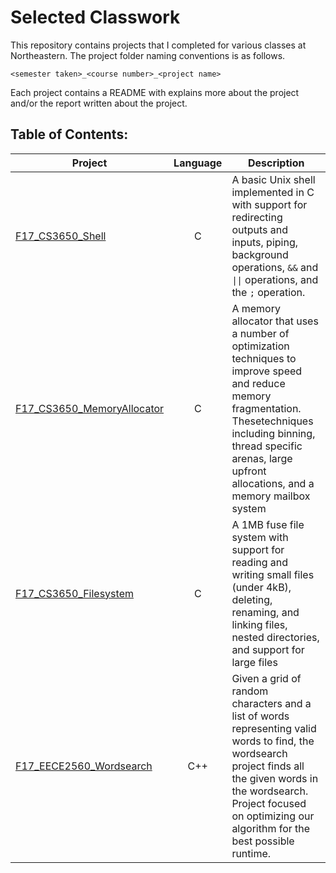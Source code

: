 # Selected Classwork

This repository contains projects that I completed for various classes at
Northeastern. The project folder naming conventions is as follows. 

`<semester taken>_<course number>_<project name>`

Each project contains a README with explains more about the project and/or the 
report written about the project. 

## Table of Contents:
| Project                           | Language | Description                              |
|-----------------------------------|:--------:|------------------------------------------|
| [F17\_CS3650\_Shell][1]           |     C    | A basic Unix shell implemented in C with support for redirecting outputs and inputs, piping, background operations, `&&` and `\|\|` operations, and the `;` operation.|
| [F17\_CS3650\_MemoryAllocator][2] |     C    | A memory allocator that uses a number of optimization techniques to improve speed and reduce memory fragmentation. Thesetechniques including binning, thread specific arenas, large upfront allocations, and a memory mailbox system|
| [F17\_CS3650\_Filesystem][3]      |     C    | A 1MB fuse file system with support for reading and writing small files (under 4kB), deleting, renaming, and linking files, nested directories, and support for large files|
| [F17\_EECE2560\_Wordsearch][4]    |    C++   | Given a grid of random characters and a list of words representing valid words to find, the wordsearch project finds all the given words in the wordsearch. Project focused on optimizing our algorithm for the best possible runtime.|

[1]: https://github.com/drewtu2/selected_classwork/tree/master/F17_CS3650_Shell
[2]: https://github.com/drewtu2/selected_classwork/tree/master/F17_CS3650_MemoryAllocator
[3]: https://github.com/drewtu2/selected_classwork/tree/master/F17_CS3650_Filesystem
[4]: https://github.com/drewtu2/selected_classwork/tree/master/F17_EECE2560_Wordsearch


